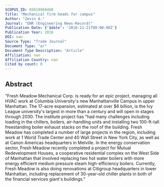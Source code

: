 ```yaml
---
SCOPUS_ID: 85018968468
Title: "Mechanical firm heads for campus"
Author: "Zevin A."
Journal: "ENR (Engineering News-Record)"
Publication Date: {'$date': '2016-11-21T00:00:00Z'}
Publication Year: 2016
DOI: nan
Source Type: "Trade Journal"
Document Type: "ar"
Document Type Description: "Article"
Affiliation: nan
Affiliation Country: nan
Cited by count: 0
---
```


## Abstract
"Fresh Meadow Mechanical Corp. is ready for an epic project, managing all HVAC work at Columbia University's new Manhattanville Campus in upper Manhattan. The 17-acre expansion, estimated at over $6 billion, is the Ivy League university's largest in more than a century and will open in stages through 2030. The institute project has “had many challenges including loading in the chillers, boilers, air-handling units and installing two 100-ft-tall freestanding boiler exhaust stacks on the roof of the building. Fresh Meadow has completed a number of large projects in the region, including work at 1 World Trade Center and 40 Wall Street in New York City, as well as at Canon Americas headquarters in Melville. In the energy conservation sector, Fresh Meadow recently completed a project for Mutual Redevelopment Houses, a cooperative residential complex on the West Side of Manhattan that involved replacing two hot water boilers with more energy efficient medium pressure steam high-efficiency boilers. Currently, Fresh Meadow is also doing renovations at Citigroup headquarters in lower Manhattan, including replacement of 30-year-old chiller plants in both of the financial services giant's buildings."
